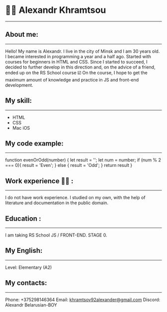 # 💁‍♂️ Alexandr Khramtsou
___

## About me:
___
Hello! My name is Alexandr. I live in the city of Minsk  and I am 30 years old. 
I became interested in programming a year and a half ago. Started with courses for beginners in HTML and CSS.
Since I started to succeed, I decided to further develop in this direction and, on the advice of a friend, ended up on the RS School course ☑️
On the course, I hope to get the maximum amount of knowledge and practice in JS and front-end development.

## My skill:
___
* HTML
* CSS
* Mac iOS

## My code example:
___
function evenOrOdd(number) {
    let result = '';
    let num = number;
    if (num % 2 === 0){
        result = 'Even';
    } else {
        result = 'Odd';
    }
    return result
    }

## Work experience 🧑‍💻 :
___
I do not have work experience. I studied on my own, with the help of literature and documentation in the public domain.

## Education :
___
I am taking RS School JS / FRONT-END. STAGE 0.

## My English:
___
Level: Elementary (A2)

## My contacts:
___
Phone: +375298146364
Email: khramtsov92alexander@gmail.com
Discord: Alexandr Belarusian-BOY